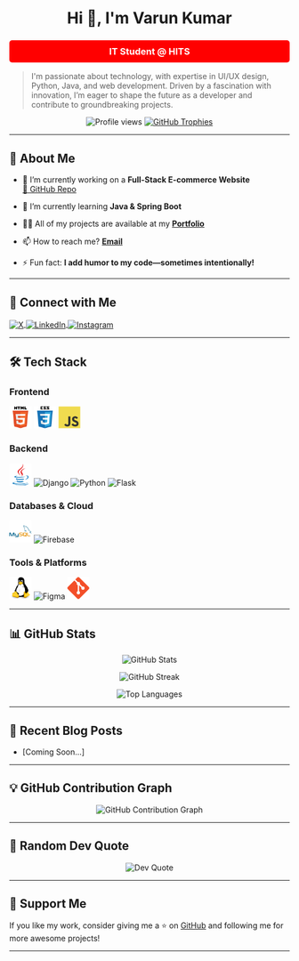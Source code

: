 <h1 align="center">Hi 👋, I'm Varun Kumar</h1>
<h3 align="center"  style="background-color: #ff0000; color: white; padding: 10px; border-radius: 5px;">
    IT Student @ HITS
</h3>

<!-- Add a Custom Banner (Optional) 
<p align="center">
  <img src="https://my-banner-url.com/banner.png" alt="Custom Banner" />
</p>
-->
> I'm passionate about technology, with expertise in UI/UX design, Python, Java, and web development. Driven by a fascination with innovation, I’m eager to shape the future as a developer and contribute to groundbreaking projects.
<p align="center">
  <img src="https://komarev.com/ghpvc/?username=Varun-Kumar-R13&label=Profile%20views&color=0e75b6&style=flat" alt="Profile views" />
  <a href="https://github.com/ryo-ma/github-profile-trophy">
    <img src="https://github-profile-trophy.vercel.app/?username=Varun-Kumar-R13&margin-w=15" alt="GitHub Trophies" />
  </a>
</p>

---

## 🚀 About Me

- 🔭 I’m currently working on a **Full-Stack E-commerce Website**  
  [🔗 GitHub Repo](https://github.com/Varun-Kumar-R13/Full-Stack-Ecommerce-Website)

- 🌱 I’m currently learning **Java & Spring Boot**  

- 👨‍💻 All of my projects are available at my **[Portfolio](https://varun-kumar.vercel.app/)**  

- 📫 How to reach me? **[Email](mailto:varunkumar1329@gmail.com)**

- ⚡ Fun fact: **I add humor to my code—sometimes intentionally!**  

---

## 🔗 Connect with Me

<p align="left">
<a href="https://x.com/Varun_kumar1329" target="blank">
  <img align="center" src="https://raw.githubusercontent.com/rahuldkjain/github-profile-readme-generator/master/src/images/icons/Social/twitter.svg" alt="X" height="30" width="40" />
</a>
<a href="https://www.linkedin.com/in/varun-kumar13/" target="blank">
  <img align="center" src="https://raw.githubusercontent.com/rahuldkjain/github-profile-readme-generator/master/src/images/icons/Social/linked-in-alt.svg" alt="LinkedIn" height="30" width="40" />
</a>
<a href="https://www.instagram.com/varun_official_13/" target="blank">
  <img align="center" src="https://raw.githubusercontent.com/rahuldkjain/github-profile-readme-generator/master/src/images/icons/Social/instagram.svg" alt="Instagram" height="30" width="40" />
</a>
</p>

---

## 🛠️ Tech Stack

### **Frontend**
<p align="left">
  <img src="https://raw.githubusercontent.com/devicons/devicon/master/icons/html5/html5-original-wordmark.svg" alt="HTML5" width="40" height="40"/>
  <img src="https://raw.githubusercontent.com/devicons/devicon/master/icons/css3/css3-original-wordmark.svg" alt="CSS3" width="40" height="40"/>
  <img src="https://raw.githubusercontent.com/devicons/devicon/master/icons/javascript/javascript-original.svg" alt="JavaScript" width="40" height="40"/>
</p>

### **Backend**
<p align="left">
  <img src="https://raw.githubusercontent.com/devicons/devicon/master/icons/java/java-original.svg" alt="Java" width="40" height="40"/>
  <img src="https://cdn.worldvectorlogo.com/logos/django.svg" alt="Django" width="40" height="40"/>
  <img src="https://www.vectorlogo.zone/logos/python/python-icon.svg" alt="Python" width="40" height="40"/>
  <img src="https://www.vectorlogo.zone/logos/palletsprojects_flask/palletsprojects_flask-ar21~v2.svg" alt="Flask" width="40" height="40"/>
</p>

### **Databases & Cloud**
<p align="left">
  <img src="https://raw.githubusercontent.com/devicons/devicon/master/icons/mysql/mysql-original-wordmark.svg" alt="MySQL" width="40" height="40"/>
  <img src="https://www.vectorlogo.zone/logos/firebase/firebase-icon.svg" alt="Firebase" width="40" height="40"/>
</p>

### **Tools & Platforms**
<p align="left">
  <img src="https://raw.githubusercontent.com/devicons/devicon/master/icons/linux/linux-original.svg" alt="Linux" width="40" height="40"/>
  <img src="https://www.vectorlogo.zone/logos/figma/figma-icon.svg" alt="Figma" width="40" height="40"/>
  <img src="https://raw.githubusercontent.com/devicons/devicon/master/icons/git/git-original.svg" alt="Git" width="40" height="40"/>
</p>

---

## 📊 GitHub Stats

<p align="center">
  <img src="https://github-readme-stats.vercel.app/api?username=Varun-Kumar-R13&show_icons=true&theme=dark&count_private=true&hide=issues" alt="GitHub Stats" />
</p>

<p align="center">
  <img src="https://github-readme-streak-stats-eight.vercel.app/?user=Varun-Kumar-R13&theme=dark" alt="GitHub Streak" />
</p>

<p align="center">
  <img src="https://github-readme-stats.vercel.app/api/top-langs?username=Varun-Kumar-R13&layout=compact&theme=dark" alt="Top Languages" />
</p>

---

## 📝 Recent Blog Posts

<!-- BLOG-POST-LIST:START -->
- [Coming Soon...]
<!-- BLOG-POST-LIST:END -->

---

## 💡 GitHub Contribution Graph

<p align="center">
  <img src="https://github-readme-activity-graph.vercel.app/graph?username=Varun-Kumar-R13&theme=react-dark" alt="GitHub Contribution Graph" />
</p>

---

## 🎯 Random Dev Quote

<p align="center">
  <img src="https://quotes-github-readme.vercel.app/api?type=horizontal&theme=dark" alt="Dev Quote" />
</p>

---

## 🚀 Support Me

If you like my work, consider giving me a ⭐ on [GitHub](https://github.com/Varun-Kumar-R13) and following me for more awesome projects!

---


